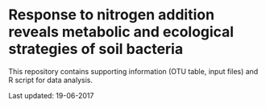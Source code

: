 # Response to nitrogen addition reveals metabolic and ecological strategies of soil bacteria
This repository contains supporting information (OTU table, input files) and R script for data analysis.

Last updated: 19-06-2017


